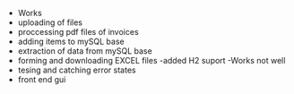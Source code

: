- Works
- uploading of files
- proccessing pdf files of invoices
- adding items to mySQL base
- extraction of data from mySQL base
- forming and downloading EXCEL files
-added H2 suport
-Works not well  
- tesing and catching error states
- front end gui
